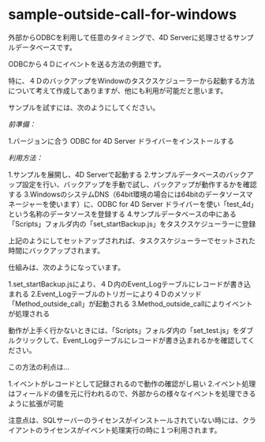 # sample-outside-call-for-windows
外部からODBCを利用して任意のタイミングで、4D Serverに処理させるサンプルデータベースです。

ODBCから４Ｄにイベントを送る方法の例題です。

特に、４ＤのバックアップをWindowのタスクスケジューラーから起動する方法について考えて作成してありますが、他にも利用が可能だと思います。

サンプルを試すには、次のようにしてください。

*前準備：*

1.バージョンに合う ODBC for 4D Server ドライバーをインストールする

*利用方法：*

1.サンプルを展開し、4D Serverで起動する
2.サンプルデータベースのバックアップ設定を行い、バックアップを手動で試し、バックアップが動作するかを確認する
3.WindowsのシステムDNS（64bit環境の場合には64bitのデータソースマネージャーを使います）に、ODBC for 4D Server ドライバーを使い「test_4d」という名称のデータソースを登録する
4.サンプルデータベースの中にある「Scripts」フォルダ内の「set_startBackup.js」をタスクスケジューラーに登録

上記のようにしてセットアップされれば、タスクスケジューラーでセットされた時間にバックアップされます。

仕組みは、次のようになっています。

1.set_startBackup.jsにより、４Ｄ内のEvent_Logテーブルにレコードが書き込まれる
2.Event_Logテーブルのトリガーにより４Ｄのメソッド「Method_outside_call」が起動される
3.Method_outside_callによりイベントが処理される

動作が上手く行かないときには、「Scripts」フォルダ内の「set_test.js」をダブルクリックして、Event_Logテーブルにレコードが書き込まれるかを確認してください。

この方法の利点は…

1.イベントがレコードとして記録されるので動作の確認がし易い
2.イベント処理はフィールドの値を元に行われるので、外部からの様々なイベントを処理できるように拡張が可能

注意点は、SQLサーバーのライセンスがインストールされていない時には、クライアントのライセンスがイベント処理実行の時に１つ利用されます。
